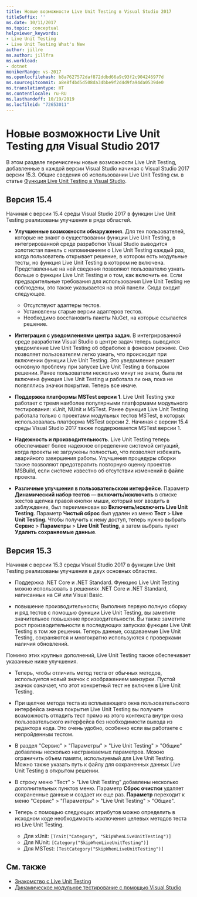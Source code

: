 ```yaml
---
title: Новые возможности Live Unit Testing в Visual Studio 2017
titleSuffix: ''
ms.date: 10/11/2017
ms.topic: conceptual
helpviewer_keywords:
- Live Unit Testing
- Live Unit Testing What's New
author: jillre
ms.author: jillfra
ms.workload:
- dotnet
monikerRange: vs-2017
ms.openlocfilehash: b8a7627572daf872ddbd66a9c93f2c904246977d
ms.sourcegitcommit: a8e8f4bd5d508da34bbe9f2d4d9fa94da0539de0
ms.translationtype: HT
ms.contentlocale: ru-RU
ms.lasthandoff: 10/19/2019
ms.locfileid: "72653011"
---
```

# <a name="whats-new-in-live-unit-testing-for-visual-studio-2017"></a>Новые возможности Live Unit Testing для Visual Studio 2017

В этом разделе перечислены новые возможности Live Unit Testing, добавленные в каждой версии Visual Studio начиная с Visual Studio 2017 версии 15.3. Общие сведения об использовании Live Unit Testing см. в статье [Функция Live Unit Testing в Visual Studio](live-unit-testing.md).

## <a name="version-154"></a>Версия 15.4

Начиная с версии 15.4 среды Visual Studio 2017 в функции Live Unit Testing реализованы улучшения в ряде областей.

- **Улучшенные возможности обнаружения**. Для тех пользователей, которые не знают о существовании функции Live Unit Testing, в интегрированной среде разработки Visual Studio выводится золотистая панель с напоминанием о Live Unit Testing каждый раз, когда пользователь открывает решение, в котором есть модульные тесты, но функция Live Unit Testing в котором не включена. Представленные на ней сведения позволяют пользователю узнать больше о функции Live Unit Testing и о том, как включить ее. Если предварительные требования для использования Live Unit Testing не соблюдены, это также указывается на этой панели. Сюда входит следующее.

  - Отсутствуют адаптеры тестов.
  - Установлены старые версии адаптеров тестов.
  - Необходимо восстановить пакеты NuGet, на которые ссылается решение.

- **Интеграция с уведомлениями центра задач**. В интегрированной среде разработки Visual Studio в центре задач теперь выводится уведомление Live Unit Testing об обработке в фоновом режиме. Оно позволяет пользователям легко узнать, что происходит при включении функции Live Unit Testing. Это уведомление решает основную проблему при запуске Live Unit Testing в большом решении. Ранее пользователи несколько минут не знали, была ли включена функция Live Unit Testing и работала ли она, пока не появлялись значки покрытия. Теперь все иначе.

- **Поддержка платформы MSTest версии 1**. Live Unit Testing уже работает с тремя наиболее популярными платформами модульного тестирования: xUnit, NUnit и MSTest. Ранее функция Live Unit Testing работала только с проектами модульных тестов MSTest, в которых использовалась платформа MSTest версии 2. Начиная с версии 15.4 среды Visual Studio 2017 также поддерживается MSTest версии 1.

- **Надежность и производительность**. Live Unit Testing теперь обеспечивает более надежное определение системой ситуаций, когда проекты не загружены полностью, что позволяет избежать аварийного завершения работы. Улучшения процедуры сборки также позволяют предотвратить повторную оценку проектов MSBuild, если системе известно об отсутствии изменений в файле проекта.

- **Различные улучшения в пользовательском интерфейсе**.  Параметр **Динамический набор тестов — включить/исключить** в списке жестов щелчка правой кнопки мыши, который мог вводить в заблуждение, был переименован во **Включить/исключить Live Unit Testing**. Параметр **Чистый сброс** был удален из меню **Тест** > **Live Unit Testing**. Чтобы получить к нему доступ, теперь нужно выбрать **Сервис** > **Параметры** > **Live Unit Testing**, а затем выбрать пункт **Удалить сохраняемые данные**.

## <a name="version-153"></a>Версия 15.3

Начиная с версии 15.3 среды Visual Studio 2017 в функции Live Unit Testing реализованы улучшения в двух основных областях.

- Поддержка .NET Core и .NET Standard. Функцию Live Unit Testing можно использовать в решениях .NET Core и .NET Standard, написанных на C# или Visual Basic.

- повышение производительности; Выполнив первую полную сборку и ряд тестов с помощью функции Live Unit Testing, вы заметите значительное повышение производительности. Вы также заметите рост производительности в последующих запусках функции Live Unit Testing в том же решении. Теперь данные, создаваемые Live Unit Testing, сохраняются и многократно используются с проверками наличия обновлений.

Помимо этих крупных дополнений, Live Unit Testing также обеспечивает указанные ниже улучшения.

- Теперь, чтобы отличить метод теста от обычных методов, используется новый значок с изображением мензурки. Пустой значок означает, что этот конкретный тест не включен в Live Unit Testing.

- При щелчке метода теста из всплывающего окна пользовательского интерфейса значка покрытия Live Unit Testing вы получите возможность отладить тест прямо из этого контекста внутри окна пользовательского интерфейса без необходимости выхода из редактора кода. Это очень удобно, особенно если вы работаете с непройденным тестом.

- В раздел "Сервис" > "Параметры" > "Live Unit Testing" > "Общие" добавлены несколько настраиваемых параметров. Можно ограничить объем памяти, используемый для Live Unit Testing. Можно также указать путь к файлу для сохраненных данных Live Unit Testing в открытом решении.

- В строку меню "Тест" > "Live Unit Testing" добавлены несколько дополнительных пунктов меню. Параметр **Сброс очистки** удаляет сохраненные данные и создает их еще раз. **Параметр** переходит к меню "Сервис" > "Параметры" > "Live Unit Testing" > "Общие".

- Теперь с помощью следующих атрибутов можно определить в исходном коде необходимость исключения целевых методов теста из Live Unit Testing.

  - Для xUnit: `[Trait("Category", "SkipWhenLiveUnitTesting")]`
  - Для NUnit: `[Category("SkipWhenLiveUnitTesting")]`
  - Для MSTest: `[TestCategory("SkipWhenLiveUnitTesting")]`

## <a name="see-also"></a>См. также

- [Знакомство с Live Unit Testing](live-unit-testing-intro.md)
- [Динамическое модульное тестирование с помощью Visual Studio](live-unit-testing.md)
